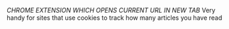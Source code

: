 *CHROME EXTENSION WHICH OPENS CURRENT URL IN NEW TAB*
Very handy for sites that use cookies to track how many articles you have read